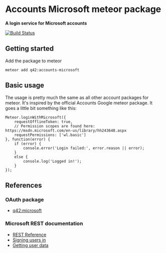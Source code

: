 # Accounts Microsoft meteor package
__A login service for Microsoft accounts__

[![Build Status][travis-image]][travis-url]

## Getting started

Add the package to meteor
```
meteor add q42:accounts-microsoft
```

## Basic usage

The usage is pretty much the same as all other account packages for meteor. It's inspired by the official Accounts Google meteor package.
It goes a little bit something like this:
```
Meteor.loginWithMicrosoft({
    requestOfflineToken: true,
    // Permission scopes are found here: https://msdn.microsoft.com/en-us/library/hh243648.aspx
    requestPermissions: ['wl.basic']
}, function(error) {
    if (error) {
        console.error('Login failed:', error.reason || error);
    }
    else {
        console.log('Logged in!');
    }
});
```

## References

### OAuth package

* [q42:microsoft](https://github.com/Q42/meteor-microsoft)

### Microsoft REST documentation

* [REST Reference](https://msdn.microsoft.com/en-us/library/hh243648.aspx)
* [Signing users in](https://msdn.microsoft.com/en-us/library/office/dn659750.aspx)
* [Getting user data](https://msdn.microsoft.com/en-us/library/office/dn659736.aspx)


[travis-url]: https://travis-ci.org/Q42/meteor-accounts-microsoft
[travis-image]: http://img.shields.io/travis/Q42/meteor-accounts-microsoft.svg
